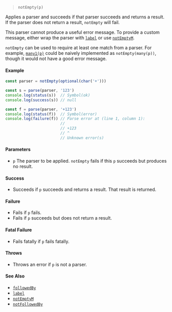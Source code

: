 <!--
 Copyright (c) 2020 Thomas J. Otterson
 
 This software is released under the MIT License.
 https://opensource.org/licenses/MIT
-->

> `notEmpty(p)`

Applies a parser and succeeds if that parser succeeds and returns a result. If the parser does not return a result, `notEmpty` will fail.

This parser cannot produce a useful error message. To provide a custom message, either wrap the parser with [`label`](label.md) or use [`notEmptyM`](notemptym.md).

`notEmpty` can be used to require at least one match from a parser. For example, [`many1(p)`](many1.md) could be naively implemented as `notEmpty(many(p))`, though it would not have a good error message.

#### Example

```javascript
const parser = notEmpty(optional(char('+')))

const s = parse(parser, '123')
console.log(status(s))  // Symbol(ok)
console.log(success(s)) // null

const f = parse(parser, '+123')
console.log(status(f))  // Symbol(error)
console.log(failure(f)) // Parse error at (line 1, column 1):
                        //
                        // +123
                        // ^
                        // Unknown error(s)
```

#### Parameters

* `p` The parser to be applied. `notEmpty` fails if this `p` succeeds but produces no result.

#### Success

* Succeeds if `p` succeeds and returns a result. That result is returned.

#### Failure

* Fails if `p` fails.
* Fails if `p` succeeds but does not return a result.

#### Fatal Failure

* Fails fatally if `p` fails fatally.

#### Throws

* Throws an error if `p` is not a parser.

#### See Also

* [`followedBy`](followedby.md)
* [`label`](label.md)
* [`notEmptyM`](notemptym.md)
* [`notFollowedBy`](notfollowedby.md)